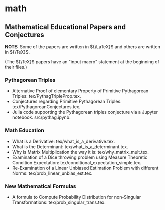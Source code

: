 # math
## Mathematical Educational Papers and Conjectures

**NOTE:** Some of the papers are written in ${\LaTeX}$ and others are written in ${\TeX}$.

(The ${\TeX}$ papers have an "input macro" statement at the beginning of their files.)

### Pythagorean Triples
- Alternative Proof of elementary Property of Primitive Pythagorean Triples: tex/PythagTripleProp.tex.
- Conjectures regarding Primitive Pythagorean Triples. tex/PythagoreanConjectures.tex.
- Julia code supporting the Pythagorean triples conjecture via a Jupyter notebook. src/pythag.ipynb.
### Math Education
- What is a Derivative: tex/what_is_a_derivative.tex.
- What is the Determinant: tex/what_is_a_determinant.tex.
- Why is Matrix Multiplication the way it is: tex/why_matrix_mult.tex.
- Examination of a Dice throwing problem using Measure Theoretic Condition Expectation: tex/conditional_expectation_simple.tex.
- Re-Examination of a Linear Unbiased Estimation Problem with different Norms: tex/prob_linear_unbias_est.tex.
### New Mathematical Formulas
- A formula to Compute Probability Distribution for non-Singular Transformations: tex/prob_singular_trans.tex.
